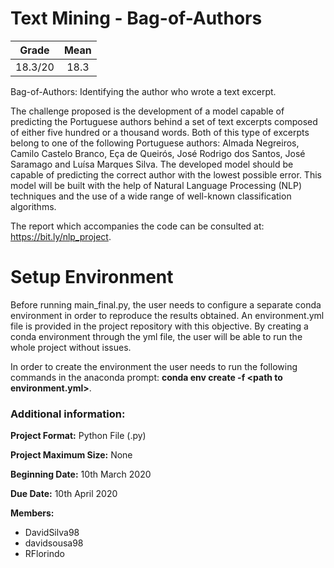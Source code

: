 # Text Mining - Bag-of-Authors

| Grade                | Mean                  |
|:--------------------:|:---------------------:|
| 18.3/20              | 18.3                  |

Bag-of-Authors: Identifying the author who wrote a text excerpt.

The challenge proposed is the development of a model capable of predicting the Portuguese authors behind a set of text excerpts composed of either five hundred or a thousand words. Both of this type of excerpts belong to one of the following Portuguese authors: Almada Negreiros, Camilo Castelo Branco, Eça de Queirós, José Rodrigo dos Santos, José Saramago and Luísa
Marques Silva. The developed model should be capable of predicting the correct author with the lowest possible error. This model will be built with the help of Natural Language Processing (NLP) techniques and the use of a wide range of well-known classification algorithms.

The report which accompanies the code can be consulted at: https://bit.ly/nlp_project.

# Setup Environment
Before running main_final.py, the user needs to configure a separate conda environment in order to reproduce the results obtained. An environment.yml file is provided in the project repository with this objective. By creating a conda environment through the yml file, the user will be able to run the whole project without issues.

In order to create the environment the user needs to run the following commands in the anaconda prompt: **conda env create -f \<path to environment.yml>**.


### Additional information:

**Project Format:** Python File (.py)

**Project Maximum Size:** None

**Beginning Date:** 10th March 2020

**Due Date:** 10th April 2020

**Members:**
- DavidSilva98
- davidsousa98
- RFlorindo
